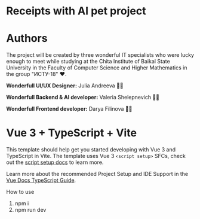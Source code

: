 # Receipts with AI pet project

# Authors
The project will be created by three wonderful IT specialists  who were lucky enough to meet while studying at the Chita Institute of Baikal State University in the Faculty of Computer Science and Higher Mathematics in the group "ИСТУ-18" :heart:.

__Wonderfull UI/UX Designer:__ Julia Andreeva :woman_technologist:

__Wonderfull Backend & AI developer:__ Valeria Shelepnevich :woman_technologist:

__Wonderfull Frontend developer:__ Darya Filinova :woman_technologist:

# Vue 3 + TypeScript + Vite

This template should help get you started developing with Vue 3 and TypeScript in Vite. The template uses Vue 3 `<script setup>` SFCs, check out the [script setup docs](https://v3.vuejs.org/api/sfc-script-setup.html#sfc-script-setup) to learn more.

Learn more about the recommended Project Setup and IDE Support in the [Vue Docs TypeScript Guide](https://vuejs.org/guide/typescript/overview.html#project-setup).

How to use

1. npm i
2. npm run dev



